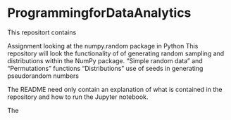 # ProgrammingforDataAnalytics
This repositort contains 

Assignment looking at the numpy.random package in Python
This repository will look the functionality of  of generating random sampling and distributions within the NumPy package.
“Simple random data” and “Permutations” functions
“Distributions”
use of seeds in generating pseudorandom numbers

The README need only contain an explanation
of what is contained in the repository and how to run the Jupyter notebook.

The 
